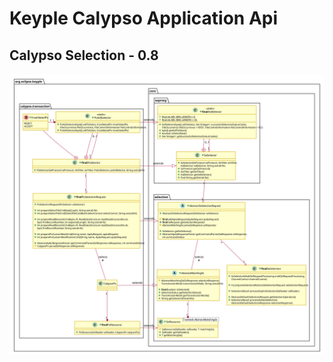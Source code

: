 # Keyple Calypso Application Api

## Calypso Selection - 0.8

![Calypso Selection v0.8](img/KeypleCalypso_ApplicationApi_ClassDiag_Transaction_PO_Selection_0_8_0.svg)
